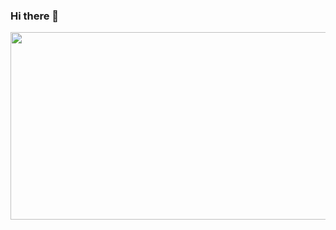 ### Hi there 👋

<div align="center">
  <img src="https://media.giphy.com/media/3osxYc2axjCJNsCXyE/giphy.gif" width="600" height="300"/>
</div>

